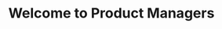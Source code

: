 ---
title: Welcome to Product Managers
description: A clean guide and blog for all of your product management queries.
thumbnail:
    url: /img/sunrise.jpg
    author: Harris Vo
    authorURL: https://unsplash.com/@hoanvokim
    origin: https://unsplash.com/photos/ZX6BPboJrYk
    originName: Unsplash
actions:
  get-started:
    url: "https://gethinode.com/docs"
    title: "Get started"
    icon: "fas book-open"
---